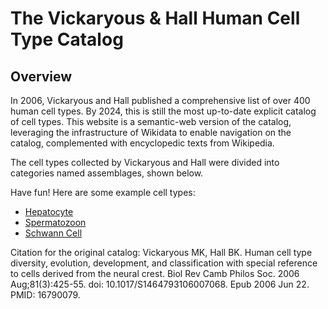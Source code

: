 # The Vickaryous & Hall Human Cell Type Catalog

## Overview

In 2006, Vickaryous and Hall published a comprehensive list of over 400 human cell types. By 2024, this is still the most up-to-date explicit catalog of cell types. This website is a semantic-web version of the catalog, leveraging the infrastructure of Wikidata to enable navigation on the catalog, complemented with encyclopedic texts from Wikipedia.

The cell types collected by Vickaryous and Hall were divided into categories named assemblages, shown below.

Have fun! Here are some example cell types:

 * [Hepatocyte](https://cellcatalog.toolforge.org/cell/Q827450)
 * [Spermatozoon](https://cellcatalog.toolforge.org/cell/Q74560)
 * [Schwann Cell](https://cellcatalog.toolforge.org/cell/Q465621)

Citation for the original catalog:
Vickaryous MK, Hall BK. Human cell type diversity, evolution, development, and classification with special reference to cells derived from the neural crest. Biol Rev Camb Philos Soc. 2006 Aug;81(3):425-55. doi: 10.1017/S1464793106007068. Epub 2006 Jun 22. PMID: 16790079.

